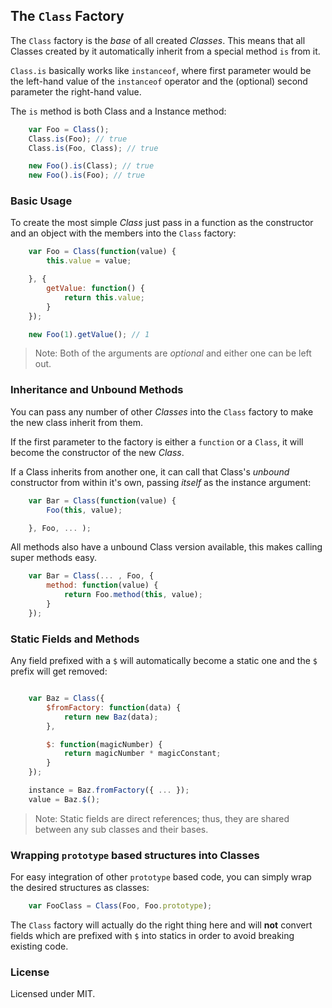 ## The `Class` Factory

The `Class` factory is the *base* of all created *Classes*. This means that all
Classes created by it automatically inherit from a special method `is` from it.

`Class.is` basically works like `instanceof`, where first parameter would be 
the left-hand value of the `instanceof` operator and the (optional) second 
parameter the right-hand value.

The `is` method is both Class and a Instance method:

```javascript
    var Foo = Class();
    Class.is(Foo); // true
    Class.is(Foo, Class); // true

    new Foo().is(Class); // true
    new Foo().is(Foo); // true
```

### Basic Usage

To create the most simple *Class* just pass in a function as the constructor and 
an object with the members into the `Class` factory:

```javascript
    var Foo = Class(function(value) {
        this.value = value;

    }, {
        getValue: function() {
            return this.value;
        }
    });

    new Foo(1).getValue(); // 1
```

> Note: Both of the arguments are *optional* and either one can be left out.


### Inheritance and Unbound Methods

You can pass any number of other *Classes* into the `Class` factory to make 
the new class inherit from them.

If the first parameter to the factory is either a `function` or a `Class`, 
it will become the constructor of the new *Class*.

If a Class inherits from another one, it can call that Class's *unbound* 
constructor from within it's own, passing *itself* as the instance argument:

```javascript
    var Bar = Class(function(value) {
        Foo(this, value);

    }, Foo, ... );

```

All methods also have a unbound Class version available, this makes calling 
super methods easy.

```javascript
    var Bar = Class(... , Foo, {
        method: function(value) {
            return Foo.method(this, value);
        }
    });

```

### Static Fields and Methods

Any field prefixed with a `$` will automatically become a static one and the `$` 
prefix will get removed:

```javascript

    var Baz = Class({
        $fromFactory: function(data) {
            return new Baz(data);
        },

        $: function(magicNumber) {
            return magicNumber * magicConstant;
        }
    });

    instance = Baz.fromFactory({ ... });
    value = Baz.$();

```

> Note: Static fields are direct references; thus, they are shared 
> between any sub classes and their bases.


### Wrapping `prototype` based structures into Classes

For easy integration of other `prototype` based code, you can simply wrap the 
desired structures as classes:

```javascript
    var FooClass = Class(Foo, Foo.prototype);
```

The `Class` factory will actually do the right thing here and will **not** 
convert fields which are prefixed with `$` into statics in order to avoid 
breaking existing code.


### License

Licensed under MIT.

